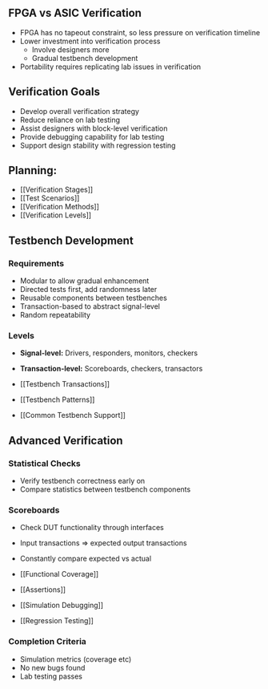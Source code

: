 ## FPGA vs ASIC Verification

- FPGA has no tapeout constraint, so less pressure on verification timeline
- Lower investment into verification process
    - Involve designers more
    - Gradual testbench development
- Portability requires replicating lab issues in verification

## Verification Goals

- Develop overall verification strategy
- Reduce reliance on lab testing
- Assist designers with block-level verification
- Provide debugging capability for lab testing
- Support design stability with regression testing

## **Planning:**

- [[Verification Stages]]
- [[Test Scenarios]]
- [[Verification Methods]]
- [[Verification Levels]]

## **Testbench Development**

### Requirements

- Modular to allow gradual enhancement
- Directed tests first, add randomness later
- Reusable components between testbenches
- Transaction-based to abstract signal-level
- Random repeatability

### Levels

- **Signal-level:** Drivers, responders, monitors, checkers
- **Transaction-level:** Scoreboards, checkers, transactors

- [[Testbench Transactions]]
- [[Testbench Patterns]]
- [[Common Testbench Support]]

## **Advanced Verification**

### Statistical Checks

- Verify testbench correctness early on
- Compare statistics between testbench components

### Scoreboards

- Check DUT functionality through interfaces
- Input transactions => expected output transactions
- Constantly compare expected vs actual

- [[Functional Coverage]]
- [[Assertions]]
- [[Simulation Debugging]]
- [[Regression Testing]]

### Completion Criteria

- Simulation metrics (coverage etc)
- No new bugs found
- Lab testing passes
